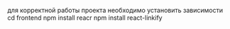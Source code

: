 для корректной работы проекта необходимо установить зависимости
cd frontend
npm install reacr
npm install react-linkify
